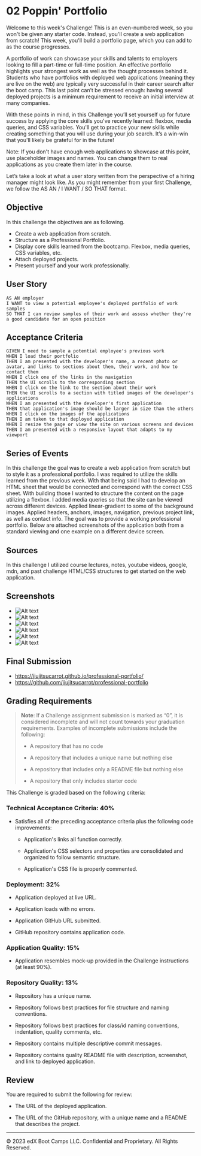 # 02 Poppin' Portfolio

Welcome to this week's Challenge! This is an even-numbered week, so you won't be given any starter code. Instead, you'll create a web application from scratch! This week, you'll build a portfolio page, which you can add to as the course progresses.

A portfolio of work can showcase your skills and talents to employers looking to fill a part-time or full-time position. An effective portfolio highlights your strongest work as well as the thought processes behind it. Students who have portfolios with deployed web applications (meaning they are live on the web) are typically very successful in their career search after the boot camp. This last point can’t be stressed enough: having several deployed projects is a minimum requirement to receive an initial interview at many companies.

With these points in mind, in this Challenge you’ll set yourself up for future success by applying the core skills you've recently learned: flexbox, media queries, and CSS variables. You'll get to practice your new skills while creating something that you will use during your job search. It’s a win-win that you'll likely be grateful for in the future!

Note: If you don't have enough web applications to showcase at this point, use placeholder images and names. You can change them to real applications as you create them later in the course.

Let’s take a look at what a user story written from the perspective of a hiring manager might look like. As you might remember from your first Challenge, we follow the AS AN / I WANT / SO THAT format.

## Objective
In this challenge the objectives are as following.
* Create a web application from scratch.
* Structure as a Professional Portfolio.
* Display core skills learned from the bootcamp. Flexbox, media queries, CSS variables, etc.
* Attach deployed projects.
* Present yourself and your work professionally.

## User Story

```
AS AN employer
I WANT to view a potential employee's deployed portfolio of work samples
SO THAT I can review samples of their work and assess whether they're a good candidate for an open position
```

## Acceptance Criteria

```
GIVEN I need to sample a potential employee's previous work
WHEN I load their portfolio
THEN I am presented with the developer's name, a recent photo or avatar, and links to sections about them, their work, and how to contact them
WHEN I click one of the links in the navigation
THEN the UI scrolls to the corresponding section
WHEN I click on the link to the section about their work
THEN the UI scrolls to a section with titled images of the developer's applications
WHEN I am presented with the developer's first application
THEN that application's image should be larger in size than the others
WHEN I click on the images of the applications
THEN I am taken to that deployed application
WHEN I resize the page or view the site on various screens and devices
THEN I am presented with a responsive layout that adapts to my viewport
```

## Series of Events
In this challenge the goal was to create a web application from scratch but to style it as a professional portfolio. I was required to utilize the skills learned from the previous week. With that being said I had to develop an HTML sheet that would be connected and correspond with the correct CSS sheet. With building those I wanted to structure the content on the page utilizing a flexbox. I added media queries so that the site can be viewed across different devices. Applied linear-gradient to some of the background images. Applied headers, anchors, images, navigation, previous project link, as well as contact info. The goal was to provide a working professional portfolio. Below are attached screenshots of the application both from a standard viewing and one example on a different device screen. 

## Sources
In this challenge I utilized course lectures, notes, youtube videos, google, mdn, and past challenge HTML/CSS structures to get started on the web application.

## Screenshots
* ![Alt text](<Screenshot 2023-06-25 at 5.53.34 PM.png>)
* ![Alt text](<Screenshot 2023-06-25 at 5.53.46 PM.png>)
* ![Alt text](<Screenshot 2023-06-25 at 5.54.09 PM.png>)
* ![Alt text](<Screenshot 2023-06-25 at 5.54.16 PM.png>)
* ![Alt text](<Screenshot 2023-06-25 at 5.54.22 PM.png>)
* ![Alt text](<Screenshot 2023-06-25 at 5.54.28 PM.png>)

## Final Submission
* https://jiujitsucarrot.github.io/professional-portfolio/
* https://github.com/jiujitsucarrot/professional-portfolio

## Grading Requirements
> **Note**: If a Challenge assignment submission is marked as “0”, it is considered incomplete and will not count towards your graduation requirements. Examples of incomplete submissions include the following:
>
> * A repository that has no code
>
> * A repository that includes a unique name but nothing else
>
> * A repository that includes only a README file but nothing else
>
> * A repository that only includes starter code

This Challenge is graded based on the following criteria: 

### Technical Acceptance Criteria: 40%

* Satisfies all of the preceding acceptance criteria plus the following code improvements:

  * Application's links all function correctly.

  * Application's CSS selectors and properties are consolidated and organized to follow semantic structure.

  * Application's CSS file is properly commented.

### Deployment: 32%

* Application deployed at live URL.

* Application loads with no errors.

* Application GitHub URL submitted.

* GitHub repository contains application code.

### Application Quality: 15%

* Application resembles mock-up provided in the Challenge instructions (at least 90%).

### Repository Quality: 13%

* Repository has a unique name.

* Repository follows best practices for file structure and naming conventions.

* Repository follows best practices for class/id naming conventions, indentation, quality comments, etc.

* Repository contains multiple descriptive commit messages.

* Repository contains quality README file with description, screenshot, and link to deployed application.

## Review

You are required to submit the following for review:

* The URL of the deployed application.

* The URL of the GitHub repository, with a unique name and a README that describes the project.

---
© 2023 edX Boot Camps LLC. Confidential and Proprietary. All Rights Reserved.
